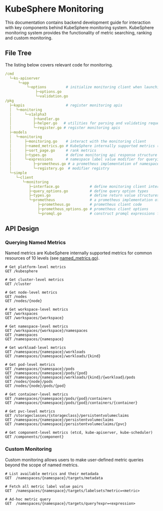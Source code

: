 # KubeSphere Monitoring

This documentation contains backend development guide for interaction with key components behind KubeSphere monitoring system. KubeSphere monitoring system provides the functionality of metric searching, ranking and custom monitoring.

## File Tree

The listing below covers relevant code for monitoring.

```yaml
/cmd
  └─ks-apiserver
      └─app
          └─options         # initialize monitoring client when launching ks-apiserver
              ├─options.go
              └─validation.go
/pkg
  ├─kapis                   # register monitoring apis
  │  └─monitoring
  │      └─v1alpha3
  │          ├─handler.go
  │          ├─helper.go   # utilities for parsing and validating request parameters
  │          └─register.go # register monitoring apis
  ├─models
  │  └─monitoring
  │      ├─monitoring.go    # interact with the monitoring client
  │      ├─named_metrics.go # KubeSphere internally supported metrics (used in the request parameter `metric_filter`)
  │      ├─sort_page.go     # rank metrics
  │      ├─types.go         # define monitoring api response structure
  │      └─expressions      # namespace label value modifier for querying user-defined metrics in a multi-tenant environment
  │          ├─prometheus.go # a prometheus implementation of namespace modifier
  │          └─registery.go  # modifier registry
  └─simple
     └─client
        └─monitoring
           ├─interface.go              # define monitoring client interfaces
           ├─query_options.go          # define query option types
           ├─types.go                  # define return value structures
           └─prometheus                # a prometheus implementation of monitoring client
               ├─prometheus.go         # prometheus client code
               ├─prometheus_options.go # prometheus client options
               └─promql.go             # construct promql expressions for named metrics
```

## API Design

### Querying Named Metrics

Named metrics are KubeSphere internally supported metrics for common resources of 10 levels (see [named_metrics.go](https://github.com/kubesphere/kubesphere/blob/v3.0.0/pkg/models/monitoring/named_metrics.go)).

```
# Get platform-level metrics
GET /kubesphere

# Get cluster-level metrics
GET /cluster

# Get node-level metrics
GET /nodes
GET /nodes/{node}

# Get workspace-level metrics
GET /workspaces
GET /workspaces/{workspace}

# Get namespace-level metrics
GET /workspaces/{workspace}/namespaces
GET /namespaces
GET /namespaces/{namespace}

# Get workload-level metrics
GET /namespaces/{namespace}/workloads
GET /namespaces/{namespace}/workloads/{kind}

# Get pod-level metrics
GET /namespaces/{namespace}/pods
GET /namespaces/{namespace}/pods/{pod}
GET /namespaces/{namespace}/workloads/{kind}/{workload}/pods
GET /nodes/{node}/pods
GET /nodes/{node}/pods/{pod}

# Get container-level metrics
GET /namespaces/{namespace}/pods/{pod}/containers
GET /namespaces/{namespace}/pods/{pod}/containers/{container}

# Get pvc-level metrics
GET /storageclasses/{storageclass}/persistentvolumeclaims
GET /namespaces/{namespace}/persistentvolumeclaims
GET /namespaces/{namespace}/persistentvolumeclaims/{pvc}

# Get component-level metrics (etcd, kube-apiserver, kube-scheduler)
GET /components/{component}
```

### Custom Monitoring

Custom monitoring allows users to make user-defined metric queries beyond the scope of named metrics.

```
# List available metrics and their metadada
GET  /namespaces/{namespace}/targets/metadata

# Fetch all metric label value pairs
GET  /namespaces/{namespace}/targets/labelsets?metric=<metric>

# Ad-hoc metric query
GET  /namespaces/{namespace}/targets/query?expr=<expression>
```